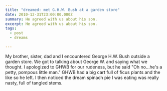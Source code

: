 ```yaml
---
title: "dreamed: met G.H.W. Bush at a garden store"
date: 2010-12-31T23:00:00.000Z
summary: He agreed with us about his son.
excerpt: He agreed with us about his son.
tags:
  - post
  - dreams

---
```


My brother, sister, dad and I encountered George H.W. Bush outside a garden store. We got to talking about George W. and saying what we thought. I apologized to GHWB for our rudeness, but he said "Oh no...he's a petty, pompous little man." GHWB had a big cart full of ficus plants and the like so he left. I then noticed the dream spinach pie I was eating was really nasty, full of tangled stems.